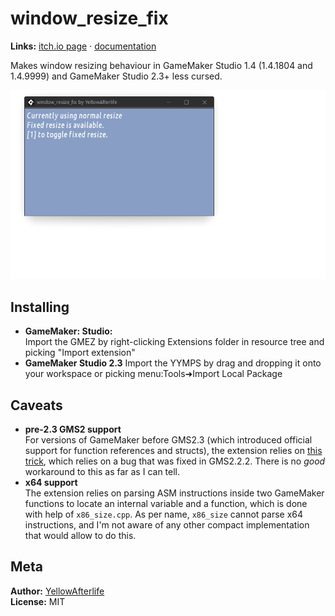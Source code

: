 # window_resize_fix

**Links:** [itch.io page]() · [documentation](https://yal.cc/docs/gm/window_resize_fix/)

Makes window resizing behaviour in GameMaker Studio 1.4 (1.4.1804 and 1.4.9999) and GameMaker Studio 2.3+ less cursed.

![](export/resize.gif)

## Installing

- **GameMaker: Studio:**  
  Import the GMEZ by right-clicking Extensions folder in resource tree and picking "Import extension"
- **GameMaker Studio 2.3**
  Import the YYMPS by drag and dropping it onto your workspace or picking menu:Tools➜Import Local Package

## Caveats

* **pre-2.3 GMS2 support**  
  For versions of GameMaker before GMS2.3 (which introduced official support for function references and structs), the extension relies on [this trick](https://github.com/YAL-GameMaker/function_get_address/), which relies on a bug that was fixed in GMS2.2.2. There is no _good_ workaround to this as far as I can tell.
* **x64 support**  
  The extension relies on parsing ASM instructions inside two GameMaker functions to locate an internal variable and a function, which is done with help of `x86_size.cpp`. As per name, `x86_size` cannot parse x64 instructions, and I'm not aware of any other compact implementation that would allow to do this.

## Meta

**Author:** [YellowAfterlife](https://github.com/YellowAfterlife)  
**License:** MIT
